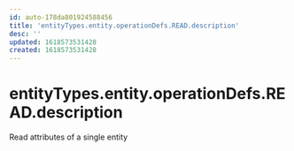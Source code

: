 ```yaml
---
id: auto-178da801924588456
title: 'entityTypes.entity.operationDefs.READ.description'
desc: ''
updated: 1618573531428
created: 1618573531428
---
```

# entityTypes.entity.operationDefs.READ.description

Read attributes of a single entity